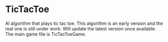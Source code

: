 # TicTacToe
AI algorithm that plays tic tac toe. This algorithm is an early version and the real one is still under work. Will update the latest version once available.
The main game file is TicTacToeGame.
